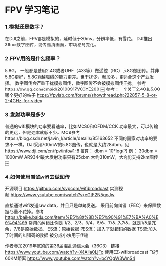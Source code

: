 # FPV 学习笔记
### 1.模拟还是数字？
在DJI之前，FPV都是模拟的，延时低于30ms，分辨率低，有雪花。
DJI推出28ms数字图传，能传高清画面，市场格局变化。

### 2.FPV用的是什么频率？
5.8G。 一般都是使用2.4G或者UHF（433等）做遥控（RC）,5.8G做图传。并非5.8G更好，5.8G穿越障碍的能力更差。但干扰少，频段多，更适合这个产业发挥。
数字图传会严重干扰模拟图传，数字图传不会被模拟图传干扰。
参考 https://xw.qq.com/cmsid/20190917V0OYE200
￼
参考：一个关于2.4G和5.8G哪个更好的帖子 https://fpvlab.com/forums/showthread.php?22857-5-8-or-2-4GHz-for-video

### 3.发射功率是多少
普通的wifi模块的功率要看速率，比如MCS0和OFDM/CCK 功率最大，可以传输的更远，但是速率就低不少。MCS参考https://blog.csdn.net/javin_l/article/details/85163652
不同的国家对功率的要求不一样。DJI采用700mW的5.8G图传，也就是大约28dbm，见 https://www.dji.com/cn/fpv/info#1-8
换算：
dbm = 10*log(P)
例：
30dbm = 1000mW 
AR9344最大发射功率只有25dbm 大约310mW，大约能支持2km图传
￼

### 4.如何使用普通wifi去做图传
开源项目:https://github.com/svpcom/wifibroadcast
实测视频:https://www.youtube.com/watch?v=eGtF2N5qoJw

直接通过wifi发送raw data，并且只是单向发送。
采用前向纠错（FEC）来保障数据尽量不花掉。参考 https://baike.baidu.com/item/%E5%89%8D%E5%90%91%E7%BA%A0%E9%94%99
常用的纠错比例是 1/2、2/3、3/4、5/6、7/8. 入7/8，就是1/8是冗余，7/8是原始数据。
ES流：原始数据 
PES流：加入了就错码的数据 
TS流:加入了时间的纠错码的数据 被分成小块用于传输

作者参加2019年底的的第36届混乱通信大会（36C3） 链接 https://www.youtube.com/watch?v=X8Aila0LjFo
使用EZ-wifibroadcast 飞行60KM距离 https://www.youtube.com/watch?v=bcYOgW3WmS4


